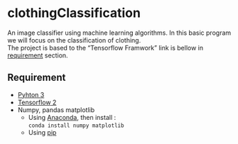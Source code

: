 # clothingClassification
An image classifier using machine learning algorithms. In this basic program we will focus on the classification of clothing.  
The project is based to the <q>Tensorflow Framwork</q> link is bellow in [requirement](https://github.com/faouziMohamed/clothingClassification#requirement) section.  
## Requirement 
- [Pyhton 3](https://www.python.org/downloads/)
- [<span title="Download and install Tensorflow library">Tensorflow</span> 2](https://www.tensorflow.org/install)
- Numpy, pandas matplotlib
  - Using [Anaconda](https://www.anaconda.com/distribution/), then install :  
  ```conda install numpy matplotlib```
  - Using [pip](https://www.scipy.org/install.html#installing-via-pip)
#
